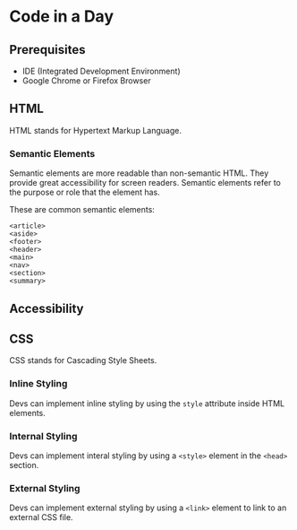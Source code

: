 # Code in a Day

## Prerequisites
- IDE (Integrated Development Environment)
- Google Chrome or Firefox Browser

## HTML
HTML stands for Hypertext Markup Language.

### Semantic Elements
Semantic elements are more readable than non-semantic HTML. They provide great accessibility for screen readers. Semantic elements refer to the purpose or role that the element has.

These are common semantic elements:

```
<article>
<aside>
<footer>
<header>
<main>
<nav>
<section>
<summary>
```

## Accessibility

## CSS
CSS stands for Cascading Style Sheets.

### Inline Styling
Devs can implement inline styling by using the `style` attribute inside HTML elements.

### Internal Styling
Devs can implement interal styling by using a `<style>` element in the `<head>` section.

### External Styling
Devs can implement external styling by using a `<link>` element to link to an external CSS file.

